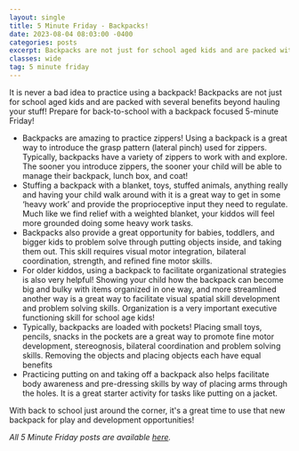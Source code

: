 ```yaml
---
layout: single
title: 5 Minute Friday - Backpacks!
date: 2023-08-04 08:03:00 -0400
categories: posts
excerpt: Backpacks are not just for school aged kids and are packed with several benefits beyond hauling your stuff!
classes: wide
tag: 5 minute friday
---
```



It is never a bad idea to practice using a backpack! Backpacks are not just for school aged kids and are packed with several benefits beyond hauling your stuff!  Prepare for back-to-school with a backpack focused  5-minute Friday!

- Backpacks are amazing to practice zippers!  Using a backpack is a great way to introduce the grasp pattern (lateral pinch) used for zippers.  Typically, backpacks have a variety of zippers to work with and explore.  The sooner you introduce zippers, the sooner your child will be able to manage their backpack, lunch box, and coat!
- Stuffing a backpack with a blanket, toys, stuffed animals, anything really and having your child walk around with it is a great way to get in some ‘heavy work’ and provide the proprioceptive input they need to regulate.  Much like we find relief with a weighted blanket, your kiddos will feel more grounded doing some heavy work tasks.
- Backpacks also provide a great opportunity for babies, toddlers, and bigger kids to problem solve through putting objects inside, and taking them out.  This skill requires visual motor integration, bilateral coordination, strength, and refined fine motor skills.
- For older kiddos, using a backpack to facilitate organizational strategies is also very helpful!  Showing your child how the backpack can become big and bulky with items organized in one way, and more streamlined another way is a great way to facilitate visual spatial skill development and problem solving skills.  Organization is a very important executive functioning skill for school age kids!
- Typically, backpacks are loaded with pockets!  Placing small toys, pencils, snacks in the pockets are a great way to promote fine motor development, stereognosis, bilateral coordination and problem solving skills.  Removing the objects and placing objects each have equal benefits
- Practicing putting on and taking off a backpack also helps facilitate body awareness and pre-dressing skills by way of placing arms through the holes.  It is a great starter activity for tasks like putting on a jacket.

With back to school just around the corner, it's a great time to use that new backpack for play and development opportunities!

_All 5 Minute Friday posts are available [here](/5-minute-friday)._